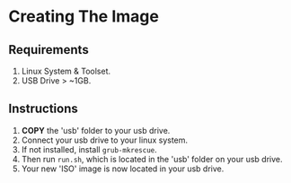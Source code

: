 <h1> Creating The Image </h1>

<h2> Requirements </h2>

1. Linux System & Toolset.
2. USB Drive > ~1GB.

<h2> Instructions </h2>

1. <b>COPY</b> the 'usb' folder to your usb drive.
2. Connect your usb drive to your linux system.
3. If not installed, install ```grub-mkrescue```.
4. Then run ```run.sh```, which is located in the 'usb' folder on your usb drive.
5. Your new 'ISO' image is now located in your usb drive.